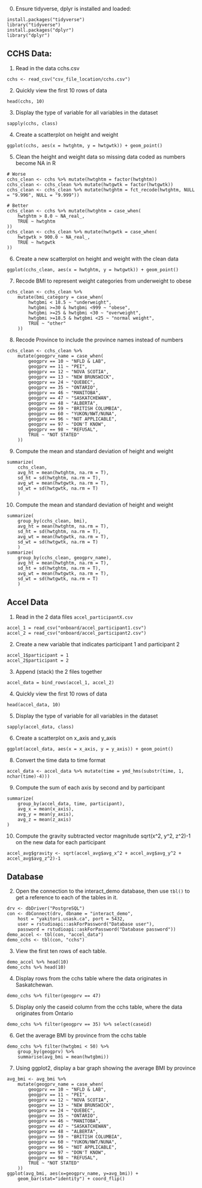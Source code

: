 0. Ensure tidyverse, dplyr is installed and loaded:
```
install.packages("tidyverse")
library("tidyverse")
install.packages("dplyr")
library("dplyr")
```

## CCHS Data:

1. Read in the data cchs.csv
```
cchs <- read_csv("csv_file_location/cchs.csv")
```

2. Quickly view the first 10 rows of data
```
head(cchs, 10)
```

3. Display the type of variable for all variables in the dataset
```
sapply(cchs, class)
```

4. Create a scatterplot on height and weight
```
ggplot(cchs, aes(x = hwtghtm, y = hwtgwtk)) + geom_point()
```

5. Clean the height and weight data so missing data coded as numbers become NA in R
```
# Worse
cchs_clean <- cchs %>% mutate(hwtghtm = factor(hwtghtm))
cchs_clean <- cchs_clean %>% mutate(hwtgwtk = factor(hwtgwtk))
cchs_clean <- cchs_clean %>% mutate(hwtghtm = fct_recode(hwtghtm, NULL = "9.996", NULL = "9.999"))
```

```
# Better
cchs_clean <- cchs %>% mutate(hwtghtm = case_when(
	hwtghtm > 8.0 ~ NA_real_,
	TRUE ~ hwtghtm
))
cchs_clean <- cchs_clean %>% mutate(hwtgwtk = case_when(
	hwtgwtk > 900.0 ~ NA_real_,
	TRUE ~ hwtgwtk
))
```

6. Create a new scatterplot on height and weight with the clean data
```
ggplot(cchs_clean, aes(x = hwtghtm, y = hwtgwtk)) + geom_point()
```

7. Recode BMI to represent weight categories from underweight to obese
```
cchs_clean <- cchs_clean %>%
	mutate(bmi_category = case_when(
		hwtgbmi < 18.5 ~ "underweight",
		hwtgbmi >=30 & hwtgbmi <999 ~ "obese",
		hwtgbmi >=25 & hwtgbmi <30 ~ "overweight",
		hwtgbmi >=18.5 & hwtgbmi <25 ~ "normal weight",
		TRUE ~ "other"
	))
```


8. Recode Province to include the province names instead of numbers
```
cchs_clean <- cchs_clean %>%
	mutate(geogprv_name = case_when(
		geogprv == 10 ~ "NFLD & LAB",
		geogprv == 11 ~ "PEI",
		geogprv == 12 ~ "NOVA SCOTIA",
		geogprv == 13 ~ "NEW BRUNSWICK",
		geogprv == 24 ~ "QUEBEC",
		geogprv == 35 ~ "ONTARIO",
		geogprv == 46 ~ "MANITOBA",
		geogprv == 47 ~ "SASKATCHEWAN",
		geogprv == 48 ~ "ALBERTA",
		geogprv == 59 ~ "BRITISH COLUMBIA",
		geogprv == 60 ~ "YUKON/NWT/NUNA",
		geogprv == 96 ~ "NOT APPLICABLE",
		geogprv == 97 ~ "DON'T KNOW",
		geogprv == 98 ~ "REFUSAL",
		TRUE ~ "NOT STATED"
	))
```

9. Compute the mean and standard deviation of height and weight
```
summarize(
	cchs_clean, 
	avg_ht = mean(hwtghtm, na.rm = T), 
	sd_ht = sd(hwtghtm, na.rm = T),
	avg_wt = mean(hwtgwtk, na.rm = T), 
	sd_wt = sd(hwtgwtk, na.rm = T)
	)
```

10. Compute the mean and standard deviation of height and weight
```
summarize(
	group_by(cchs_clean, bmi), 
	avg_ht = mean(hwtghtm, na.rm = T), 
	sd_ht = sd(hwtghtm, na.rm = T),
	avg_wt = mean(hwtgwtk, na.rm = T), 
	sd_wt = sd(hwtgwtk, na.rm = T)
	)
summarize(
	group_by(cchs_clean, geogprv_name), 
	avg_ht = mean(hwtghtm, na.rm = T), 
	sd_ht = sd(hwtghtm, na.rm = T),
	avg_wt = mean(hwtgwtk, na.rm = T), 
	sd_wt = sd(hwtgwtk, na.rm = T)
	)
```



## Accel Data

1. Read in the 2 data files `accel_participantX.csv`
```
accel_1 = read_csv("onboard/accel_participant1.csv")
accel_2 = read_csv("onboard/accel_participant2.csv")
```

2. Create a new variable that indicates participant 1 and participant 2
```
accel_1$participant = 1
accel_2$participant = 2
```

3. Append (stack) the 2 files together
```
accel_data = bind_rows(accel_1, accel_2)
```

4. Quickly view the first 10 rows of data
```
head(accel_data, 10)
```

5. Display the type of variable for all variables in the dataset
```
sapply(accel_data, class)
```

6. Create a scatterplot on x_axis and y_axis
```
ggplot(accel_data, aes(x = x_axis, y = y_axis)) + geom_point()
```

8. Convert the time data to time format
```
accel_data <- accel_data %>% mutate(time = ymd_hms(substr(time, 1, nchar(time)-4)))
```

9. Compute the sum of each axis by second and by participant
```
summarize(
    group_by(accel_data, time, participant),
    avg_x = mean(x_axis),
    avg_y = mean(y_axis),
    avg_z = mean(z_axis)
)
```

10. Compute the gravity subtracted vector magnitude sqrt(x^2, y^2, z^2)-1 on the new data for each participant
```
accel_avg$gravity <- sqrt(accel_avg$avg_x^2 + accel_avg$avg_y^2 + accel_avg$avg_z^2)-1
```

## Database

2. Open the connection to the interact_demo database, then use `tbl()` to get a reference
to each of the tables in it.

```
drv <- dbDriver("PostgreSQL")
con <- dbConnect(drv, dbname = "interact_demo",
    host = "yakitori.usask.ca", port = 5432,
    user = rstudioapi::askForPassword("Database user"), 
    password = rstudioapi::askForPassword("Database password"))
demo_accel <- tbl(con, "accel_data")
demo_cchs <- tbl(con, "cchs")
```

3. View the first ten rows of each table.
```
demo_accel %>% head(10)
demo_cchs %>% head(10)
```

4. Display rows from the cchs table where the data originates in Saskatchewan.
```
demo_cchs %>% filter(geogprv == 47)
```

5. Display only the caseid column from the cchs table, where the data originates from 
Ontario
```
demo_cchs %>% filter(geogprv == 35) %>% select(caseid)
```

6. Get the average BMI by province from the cchs table
```
demo_cchs %>% filter(hwtgbmi < 50) %>%
	group_by(geogprv) %>%
	summarise(avg_bmi = mean(hwtgbmi))
```

7. Using ggplot2, display a bar graph showing the average BMI by province
```
avg_bmi <- avg_bmi %>%
    mutate(geogprv_name = case_when(
        geogprv == 10 ~ "NFLD & LAB",
        geogprv == 11 ~ "PEI",
        geogprv == 12 ~ "NOVA SCOTIA",
        geogprv == 13 ~ "NEW BRUNSWICK",
        geogprv == 24 ~ "QUEBEC",
        geogprv == 35 ~ "ONTARIO",
        geogprv == 46 ~ "MANITOBA",
        geogprv == 47 ~ "SASKATCHEWAN",
        geogprv == 48 ~ "ALBERTA",
        geogprv == 59 ~ "BRITISH COLUMBIA",
        geogprv == 60 ~ "YUKON/NWT/NUNA",
        geogprv == 96 ~ "NOT APPLICABLE",
        geogprv == 97 ~ "DON'T KNOW",
        geogprv == 98 ~ "REFUSAL",
        TRUE ~ "NOT STATED"
    ))
ggplot(avg_bmi, aes(x=geogprv_name, y=avg_bmi)) +
    geom_bar(stat="identity") + coord_flip()
```
